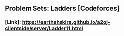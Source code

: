 ## Problem Sets: Ladders [Codeforces]


### [Link]: https://earthshakira.github.io/a2oj-clientside/server/Ladder11.html